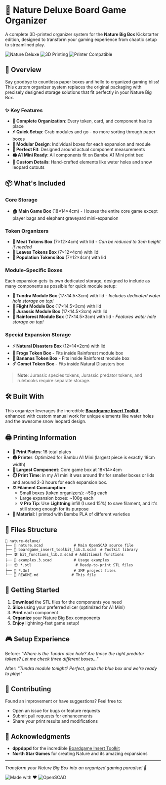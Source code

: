 # 🦌 Nature Deluxe Board Game Organizer

A complete 3D-printed organizer system for the **Nature Big Box** Kickstarter edition, designed to transform your gaming experience from chaotic setup to streamlined play.

![Nature Deluxe](https://img.shields.io/badge/Game-Nature%20Deluxe-green?style=for-the-badge)
![3D Printing](https://img.shields.io/badge/3D%20Printing-OpenSCAD-blue?style=for-the-badge)
![Printer Compatible](https://img.shields.io/badge/Printer-A1%20Mini%20Compatible-orange?style=for-the-badge)

## 🎯 Overview

Say goodbye to countless paper boxes and hello to organized gaming bliss! This custom organizer system replaces the original packaging with precisely designed storage solutions that fit perfectly in your Nature Big Box.

### ✨ Key Features

- **🎲 Complete Organization**: Every token, card, and component has its place
- **⚡ Quick Setup**: Grab modules and go - no more sorting through paper boxes
- **🔧 Modular Design**: Individual boxes for each expansion and module
- **📏 Perfect Fit**: Designed around actual component measurements
- **🖨️ A1 Mini Ready**: All components fit on Bambu A1 Mini print bed
- **🎨 Custom Details**: Hand-crafted elements like water holes and snow leopard cutouts

## 📦 What's Included

### Core Storage
- **🏠 Main Game Box** (18×14×4cm) - Houses the entire core game except player bags and elephant graveyard mini-expansion

### Token Organizers
- **🥩 Meat Tokens Box** (7×12×4cm) with lid - *Can be reduced to 3cm height if needed*
- **🍃 Leaves Tokens Box** (7×12×4cm) with lid
- **👥 Population Tokens Box** (7×12×4cm) with lid

### Module-Specific Boxes
Each expansion gets its own dedicated storage, designed to include as many components as possible for quick module setup:

- **🧊 Tundra Module Box** (17×14.5×3cm) with lid - *Includes dedicated water hole storage on top!*
- **🦅 Flight Module Box** (17×14.5×3cm) with lid
- **🦕 Jurassic Module Box** (17×14.5×3cm) with lid
- **🌿 Rainforest Module Box** (17×14.5×3cm) with lid - *Features water hole storage on top!*

### Special Expansion Storage
- **⚡ Natural Disasters Box** (12×14×2cm) with lid
- **🐸 Frogs Token Box** - Fits inside Rainforest module box
- **🍌 Bananas Token Box** - Fits inside Rainforest module box  
- **☄️ Comet Token Box** - Fits inside Natural Disasters box

> **Note**: Jurassic species tokens, Jurassic predator tokens, and rulebooks require separate storage.

## 🛠️ Built With

This organizer leverages the incredible [**Boardgame Insert Toolkit**](https://github.com/dppdppd/The-Boardgame-Insert-Toolkit), enhanced with custom manual work for unique elements like water holes and the awesome snow leopard design.

## 🖨️ Printing Information

- **📐 Print Plates**: 16 total plates
- **🖨️ Printer**: Optimized for Bambu A1 Mini (largest piece is exactly 18cm width)
- **📏 Largest Component**: Core game box at 18×14×4cm
- **⏱️ Print Time**: in my A1 mini it was around 1hr for smaller boxes or lids and around 2-3 hours for each expansion box.
- **⚖️ Filament Consumption**: 
  - Small boxes (token organizers): ~50g each
  - Large expansion boxes: ~100g each
  - **💡 Pro Tip**: Use **Lightning** infill (I used 15%) to save filament, and it's still strong enough for its purpose
- **🧵 Material**: I printed with Bambu PLA of different varieties

## 📁 Files Structure

```
📂 nature-deluxe/
├── 🔧 nature.scad              # Main OpenSCAD source file
├── 📐 boardgame_insert_toolkit_lib.3.scad  # Toolkit library
├── 🛠️ bit_functions_lib.3.scad # Additional functions
├── 🎯 examples.3.scad          # Usage examples
├── 📦 *.stl                    # Ready-to-print STL files
├── 🎨 *.3mf                    # 3MF project files
└── 📖 README.md               # This file
```

## 🚀 Getting Started

1. **Download** the STL files for the components you need
2. **Slice** using your preferred slicer (optimized for A1 Mini)
3. **Print** each component
4. **Organize** your Nature Big Box components
5. **Enjoy** lightning-fast game setup!

## 🎮 Setup Experience

Before: *"Where is the Tundra dice hole? Are those the right predator tokens? Let me check three different boxes..."*

After: *"Tundra module tonight? Perfect, grab the blue box and we're ready to play!"*

## 🤝 Contributing

Found an improvement or have suggestions? Feel free to:
- Open an issue for bugs or feature requests
- Submit pull requests for enhancements
- Share your print results and modifications


## 🙏 Acknowledgments

- **dppdppd** for the incredible [Boardgame Insert Toolkit](https://github.com/dppdppd/The-Boardgame-Insert-Toolkit)
- **North Star Games** for creating Nature and its amazing expansions

---

*Transform your Nature Big Box into an organized gaming paradise! 🌟*

![Made with ❤️](https://img.shields.io/badge/Made%20with-❤️-red?style=flat-square) ![OpenSCAD](https://img.shields.io/badge/Powered%20by-OpenSCAD-blue?style=flat-square)

